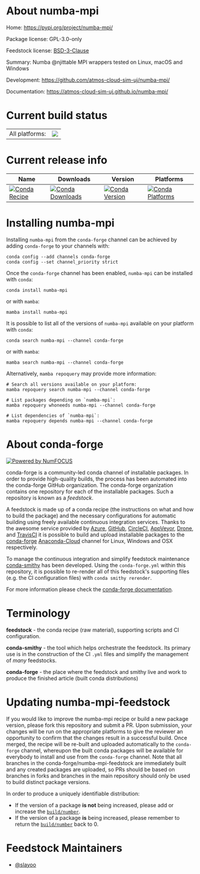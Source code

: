 About numba-mpi
===============

Home: https://pypi.org/project/numba-mpi/

Package license: GPL-3.0-only

Feedstock license: [BSD-3-Clause](https://github.com/conda-forge/numba-mpi-feedstock/blob/main/LICENSE.txt)

Summary: Numba @njittable MPI wrappers tested on Linux, macOS and Windows

Development: https://github.com/atmos-cloud-sim-uj/numba-mpi/

Documentation: https://atmos-cloud-sim-uj.github.io/numba-mpi/

Current build status
====================


<table><tr><td>All platforms:</td>
    <td>
      <a href="https://dev.azure.com/conda-forge/feedstock-builds/_build/latest?definitionId=17309&branchName=main">
        <img src="https://dev.azure.com/conda-forge/feedstock-builds/_apis/build/status/numba-mpi-feedstock?branchName=main">
      </a>
    </td>
  </tr>
</table>

Current release info
====================

| Name | Downloads | Version | Platforms |
| --- | --- | --- | --- |
| [![Conda Recipe](https://img.shields.io/badge/recipe-numba--mpi-green.svg)](https://anaconda.org/conda-forge/numba-mpi) | [![Conda Downloads](https://img.shields.io/conda/dn/conda-forge/numba-mpi.svg)](https://anaconda.org/conda-forge/numba-mpi) | [![Conda Version](https://img.shields.io/conda/vn/conda-forge/numba-mpi.svg)](https://anaconda.org/conda-forge/numba-mpi) | [![Conda Platforms](https://img.shields.io/conda/pn/conda-forge/numba-mpi.svg)](https://anaconda.org/conda-forge/numba-mpi) |

Installing numba-mpi
====================

Installing `numba-mpi` from the `conda-forge` channel can be achieved by adding `conda-forge` to your channels with:

```
conda config --add channels conda-forge
conda config --set channel_priority strict
```

Once the `conda-forge` channel has been enabled, `numba-mpi` can be installed with `conda`:

```
conda install numba-mpi
```

or with `mamba`:

```
mamba install numba-mpi
```

It is possible to list all of the versions of `numba-mpi` available on your platform with `conda`:

```
conda search numba-mpi --channel conda-forge
```

or with `mamba`:

```
mamba search numba-mpi --channel conda-forge
```

Alternatively, `mamba repoquery` may provide more information:

```
# Search all versions available on your platform:
mamba repoquery search numba-mpi --channel conda-forge

# List packages depending on `numba-mpi`:
mamba repoquery whoneeds numba-mpi --channel conda-forge

# List dependencies of `numba-mpi`:
mamba repoquery depends numba-mpi --channel conda-forge
```


About conda-forge
=================

[![Powered by
NumFOCUS](https://img.shields.io/badge/powered%20by-NumFOCUS-orange.svg?style=flat&colorA=E1523D&colorB=007D8A)](https://numfocus.org)

conda-forge is a community-led conda channel of installable packages.
In order to provide high-quality builds, the process has been automated into the
conda-forge GitHub organization. The conda-forge organization contains one repository
for each of the installable packages. Such a repository is known as a *feedstock*.

A feedstock is made up of a conda recipe (the instructions on what and how to build
the package) and the necessary configurations for automatic building using freely
available continuous integration services. Thanks to the awesome service provided by
[Azure](https://azure.microsoft.com/en-us/services/devops/), [GitHub](https://github.com/),
[CircleCI](https://circleci.com/), [AppVeyor](https://www.appveyor.com/),
[Drone](https://cloud.drone.io/welcome), and [TravisCI](https://travis-ci.com/)
it is possible to build and upload installable packages to the
[conda-forge](https://anaconda.org/conda-forge) [Anaconda-Cloud](https://anaconda.org/)
channel for Linux, Windows and OSX respectively.

To manage the continuous integration and simplify feedstock maintenance
[conda-smithy](https://github.com/conda-forge/conda-smithy) has been developed.
Using the ``conda-forge.yml`` within this repository, it is possible to re-render all of
this feedstock's supporting files (e.g. the CI configuration files) with ``conda smithy rerender``.

For more information please check the [conda-forge documentation](https://conda-forge.org/docs/).

Terminology
===========

**feedstock** - the conda recipe (raw material), supporting scripts and CI configuration.

**conda-smithy** - the tool which helps orchestrate the feedstock.
                   Its primary use is in the construction of the CI ``.yml`` files
                   and simplify the management of *many* feedstocks.

**conda-forge** - the place where the feedstock and smithy live and work to
                  produce the finished article (built conda distributions)


Updating numba-mpi-feedstock
============================

If you would like to improve the numba-mpi recipe or build a new
package version, please fork this repository and submit a PR. Upon submission,
your changes will be run on the appropriate platforms to give the reviewer an
opportunity to confirm that the changes result in a successful build. Once
merged, the recipe will be re-built and uploaded automatically to the
`conda-forge` channel, whereupon the built conda packages will be available for
everybody to install and use from the `conda-forge` channel.
Note that all branches in the conda-forge/numba-mpi-feedstock are
immediately built and any created packages are uploaded, so PRs should be based
on branches in forks and branches in the main repository should only be used to
build distinct package versions.

In order to produce a uniquely identifiable distribution:
 * If the version of a package **is not** being increased, please add or increase
   the [``build/number``](https://docs.conda.io/projects/conda-build/en/latest/resources/define-metadata.html#build-number-and-string).
 * If the version of a package **is** being increased, please remember to return
   the [``build/number``](https://docs.conda.io/projects/conda-build/en/latest/resources/define-metadata.html#build-number-and-string)
   back to 0.

Feedstock Maintainers
=====================

* [@slayoo](https://github.com/slayoo/)

